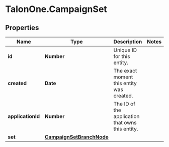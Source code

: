 # TalonOne.CampaignSet

## Properties
Name | Type | Description | Notes
------------ | ------------- | ------------- | -------------
**id** | **Number** | Unique ID for this entity. | 
**created** | **Date** | The exact moment this entity was created. | 
**applicationId** | **Number** | The ID of the application that owns this entity. | 
**set** | [**CampaignSetBranchNode**](CampaignSetBranchNode.md) |  | 


